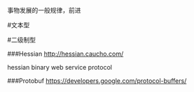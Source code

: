 事物发展的一般规律，前进

#文本型

#二级制型

###Hessian
http://hessian.caucho.com/


hessian binary web service protocol
  
###Protobuf
https://developers.google.com/protocol-buffers/